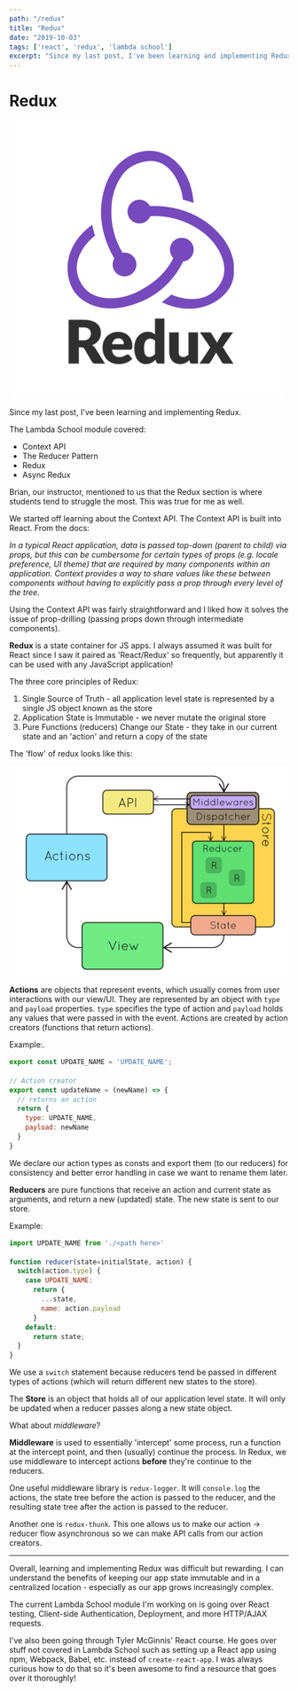 ```yaml
---
path: "/redux"
title: "Redux"
date: "2019-10-03"
tags: ['react', 'redux', 'lambda school']
excerpt: "Since my last post, I've been learning and implementing Redux..."
---
```


# Redux

![redux logo](../../assets/logo-redux.png)

Since my last post, I've been learning and implementing Redux.

The Lambda School module covered:
- Context API
- The Reducer Pattern
- Redux
- Async Redux

Brian, our instructor, mentioned to us that the Redux section is where students tend to struggle the most.  This was true for me as well.

We started off learning about the Context API.  The Context API is built into React. From the docs:

*In a typical React application, data is passed top-down (parent to child) via props, but this can be cumbersome for certain types of props (e.g. locale preference, UI theme) that are required by many components within an application. Context provides a way to share values like these between components without having to explicitly pass a prop through every level of the tree.*  

Using the Context API was fairly straightforward and I liked how it solves the issue of prop-drilling (passing props down through intermediate components).

**Redux** is a state container for JS apps. I always assumed it was built for React since I saw it paired as 'React/Redux' so frequently, but apparently it can be used with any JavaScript application!

The three core principles of Redux:
1. Single Source of Truth - all application level state is represented by a
   single JS object known as the store
2. Application State is Immutable - we never mutate the original store
3. Pure Functions (reducers) Change our State - they take in our current state
   and an 'action' and return a copy of the state

The 'flow' of redux looks like this:

![redux flow](../../assets/redux-flow.gif)

**Actions** are objects that represent events, which usually comes from user interactions with our view/UI.  They are represented by an object with `type` and `payload` properties. `type` specifies the type of action and `payload` holds any values that were passed in with the event.  Actions are created by action creators (functions that return actions).

Example:.
```javascript
export const UPDATE_NAME = 'UPDATE_NAME';

// Action creator
export const updateName = (newName) => {
  // returns an action 
  return {
    type: UPDATE_NAME,
    payload: newName
  }
} 
```

We declare our action types as consts and export them (to our reducers) for consistency and better error handling in case we want to rename them later. 

**Reducers** are pure functions that receive an action and current state as arguments, and return a new (updated) state.  The new state is sent to our store.


Example:
```javascript
import UPDATE_NAME from './<path here>'

function reducer(state=initialState, action) {
  switch(action.type) {
    case UPDATE_NAME: 
      return {
        ...state,
        name: action.payload
      }
    default:
      return state;
  }
}
```

We use a `switch` statement because reducers tend be passed in different types of actions (which will return different new states to the store).

The **Store** is an object that holds all of our application level state.  It will only be updated when a reducer passes along a new state object.

What about *middleware*?  

**Middleware** is used to essentially 'intercept' some process, run a function at the intercept point, and then (usually) continue the process.  In Redux, we use middleware to intercept actions **before** they're continue to the reducers.

One useful middleware library is `redux-logger`.  It will `console.log` the
actions, the state tree before the action is passed to the reducer, and the
resulting state tree after the action is passed to the reducer.

Another one is `redux-thunk`.  This one allows us to make our action -> reducer
flow asynchronous so we can make API calls from our action creators.

---

Overall, learning and implementing Redux was difficult but rewarding.  I can understand the benefits of keeping our app state immutable and in a centralized location - especially as our app grows increasingly complex.

The current Lambda School module I'm working on is going over React testing, Client-side Authentication, Deployment, and more HTTP/AJAX requests.  

I've also been going through Tyler McGinnis' React course.  He goes over stuff not covered in Lambda School such as setting up a React app using npm, Webpack, Babel, etc. instead of `create-react-app`.  I was always curious how to do that so it's been awesome to find a resource that goes over it thoroughly! 











